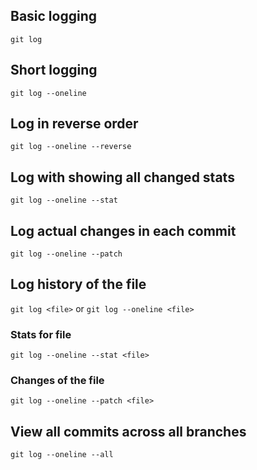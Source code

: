 
## Basic logging

`git log`

## Short logging

`git log --oneline`

## Log in reverse order

`git log --oneline --reverse`

## Log with showing all changed stats

`git log --oneline --stat`

## Log actual changes in each commit

`git log --oneline --patch`

## Log history of the file

`git log <file>` or `git log --oneline <file>`

### Stats for file

`git log --oneline --stat <file>`

### Changes of the file

`git log --oneline --patch <file>`

## View all commits across all branches

`git log --oneline --all`




